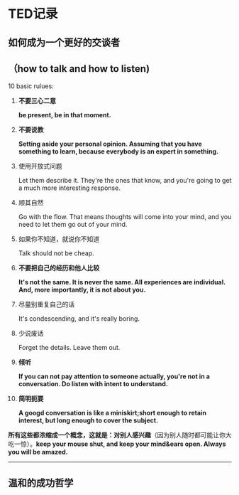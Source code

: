 # TED记录

## 如何成为一个更好的交谈者

## （how to talk and how to listen)

10 basic rulues:

1. **不要三心二意**

   **be present, be in that moment.**

2. **不要说教**

   **Setting aside your personal opinion. Assuming that you have something to learn, because everybody is an expert in something.** 

3. 使用开放式问题

   Let them describe it. They're the ones that know, and you're going to get a much more interesting response.

4. 顺其自然

   Go with  the flow. That means thoughts will come into your mind, and you need to  let them go out of your mind.

5. 如果你不知道，就说你不知道

   Talk should not be cheap.

6. **不要把自己的经历和他人比较**

   **It's not the same. It is never the same. All experiences are individual. And, more importantly, it is not about you.**

7. 尽量别重复自己的话

   It's condescending, and it's really boring.

8. 少说废话

   Forget the details. Leave them out.

9. **倾听**

   **If you can not pay attention to someone actually,  you're not in a conversation. Do listen with intent to understand.**

10. **简明扼要**

    **A googd conversation is like a miniskirt;short enough to retain interest, but long enough to cover the subject.**

**所有这些都浓缩成一个概念，这就是：对别人感兴趣**（因为别人随时都可能让你大吃一惊）。**keep your mouse shut, and keep your mind&ears open. Always you will be amazed.**

------

## 温和的成功哲学

